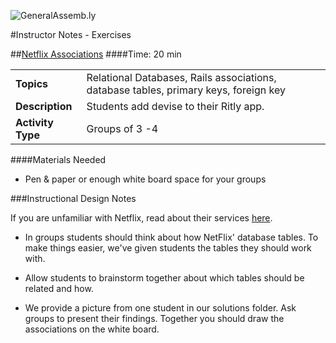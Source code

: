 ![GeneralAssemb.ly](http://studio.generalassemb.ly/GA_Slide_Assets/Exercise_icon_md.png)

#Instructor Notes - Exercises

##[Netflix Associations](starter_code/netflix_associations.md)
####Time: 20 min

| | |
|------------- |:-------------|
| __Topics__ | Relational Databases, Rails associations, database tables, primary keys, foreign key| 
| __Description__|Students add devise to their Ritly app.|
| __Activity Type__|Groups of 3 -4|


####Materials Needed

*	Pen & paper or enough white board space for your groups

###Instructional Design Notes

If you are unfamiliar with Netflix, read about their services [here](https://signup.netflix.com/MediaCenter/HowNetflixWorks).

*	In groups students should think about how NetFlix' database tables. To make things easier, we've given students the tables they should work with. 

*	Allow students to brainstorm together about which tables should be related and how.

*	We provide a picture from one student in our solutions folder. Ask groups to present their findings. Together you should draw the associations on the white board.
